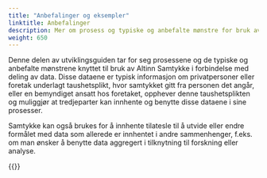 ```yaml
---
title: "Anbefalinger og eksempler"
linktitle: Anbefalinger
description: Mer om prosess og typiske og anbefalte mønstre for bruk av Altinn Samtykke 
weight: 650
---
```


Denne delen av utviklingsguiden tar for seg prosessene og de typiske og anbefalte mønstrene knyttet til bruk av Altinn Samtykke i forbindelse med deling av data. Disse dataene er typisk informasjon om privatpersoner eller foretak underlagt taushetsplikt, hvor samtykket gitt fra personen det angår, eller en bemyndiget ansatt hos foretaket, opphever denne taushetsplikten og muliggjør at tredjeparter kan innhente og benytte disse dataene i sine prosesser. 

Samtykke kan også brukes for å innhente tilatesle til å utvide eller endre formålet med data som allerede er innhentet i andre sammenhenger, f.eks. om man ønsker å benytte data aggregert i tilknytning til forskning eller analyse.

{{<children description="true" />}}